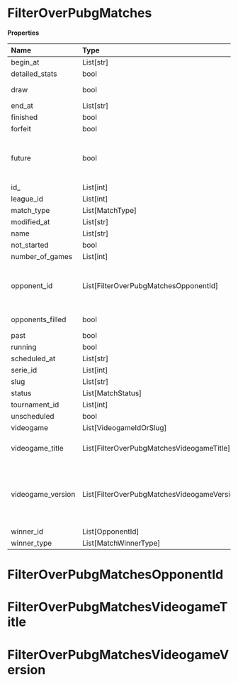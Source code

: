 # FilterOverPubgMatches

**Properties**

| Name              | Type                                        | Required | Description                                                                                                                                                                                                               |
| :---------------- | :------------------------------------------ | :------- | :------------------------------------------------------------------------------------------------------------------------------------------------------------------------------------------------------------------------ |
| begin_at          | List[str]                                   | ❌       |                                                                                                                                                                                                                           |
| detailed_stats    | bool                                        | ❌       | Whether the match offers full stats                                                                                                                                                                                       |
| draw              | bool                                        | ❌       | Whether result of the match is a draw                                                                                                                                                                                     |
| end_at            | List[str]                                   | ❌       |                                                                                                                                                                                                                           |
| finished          | bool                                        | ❌       |                                                                                                                                                                                                                           |
| forfeit           | bool                                        | ❌       | Whether match was forfeited                                                                                                                                                                                               |
| future            | bool                                        | ❌       | `true` for future matches only, `false` for past matches only. <br/>Filtering is done on the `begin_at` value, so matches with `running` status will not appear if `true`.                                                |
| id\_              | List[int]                                   | ❌       |                                                                                                                                                                                                                           |
| league_id         | List[int]                                   | ❌       |                                                                                                                                                                                                                           |
| match_type        | List[MatchType]                             | ❌       |                                                                                                                                                                                                                           |
| modified_at       | List[str]                                   | ❌       |                                                                                                                                                                                                                           |
| name              | List[str]                                   | ❌       |                                                                                                                                                                                                                           |
| not_started       | bool                                        | ❌       |                                                                                                                                                                                                                           |
| number_of_games   | List[int]                                   | ❌       |                                                                                                                                                                                                                           |
| opponent_id       | List[FilterOverPubgMatchesOpponentId]       | ❌       | A Team or a Player (id or slug). You can use`filter[winner_type]=Team` or `filter[winner_type]=Player` to focus on teams or players.                                                                                      |
| opponents_filled  | bool                                        | ❌       | Whether a match has opponents filled i.e. opponents are not TBD.                                                                                                                                                          |
| past              | bool                                        | ❌       |                                                                                                                                                                                                                           |
| running           | bool                                        | ❌       |                                                                                                                                                                                                                           |
| scheduled_at      | List[str]                                   | ❌       |                                                                                                                                                                                                                           |
| serie_id          | List[int]                                   | ❌       |                                                                                                                                                                                                                           |
| slug              | List[str]                                   | ❌       |                                                                                                                                                                                                                           |
| status            | List[MatchStatus]                           | ❌       |                                                                                                                                                                                                                           |
| tournament_id     | List[int]                                   | ❌       |                                                                                                                                                                                                                           |
| unscheduled       | bool                                        | ❌       |                                                                                                                                                                                                                           |
| videogame         | List[VideogameIdOrSlug]                     | ❌       |                                                                                                                                                                                                                           |
| videogame_title   | List[FilterOverPubgMatchesVideogameTitle]   | ❌       | A videogame title id or slug. <br/>Only for `/csgo/*`, `/codmw/*`, `/fifa/*` and `/ow/*` endpoints <br/>                                                                                                                  |
| videogame_version | List[FilterOverPubgMatchesVideogameVersion] | ❌       | Filter by the names of videogame versions, all versions using `filter[videogame_version]=all`, or by the latest version using `filter[videogame_version]=latest` <br/>Only for `valorant/*` and `/lol/*` endpoints. <br/> |
| winner_id         | List[OpponentId]                            | ❌       |                                                                                                                                                                                                                           |
| winner_type       | List[MatchWinnerType]                       | ❌       |                                                                                                                                                                                                                           |

# FilterOverPubgMatchesOpponentId

# FilterOverPubgMatchesVideogameTitle

# FilterOverPubgMatchesVideogameVersion

<!-- This file was generated by liblab | https://liblab.com/ -->
